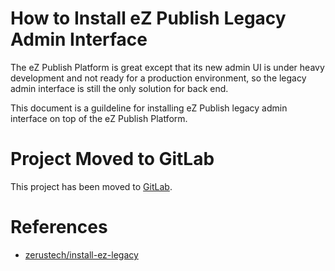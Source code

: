 # How to Install eZ Publish Legacy Admin Interface
The eZ Publish Platform is great except that its new admin UI is under heavy
development and not ready for a production environment, so the legacy admin
interface is still the only solution for back end.

This document is a guildeline for installing eZ Publish legacy admin interface
on top of the eZ Publish Platform.

# Project Moved to GitLab
This project has been moved to [GitLab][1].

# References
* [zerustech/install-ez-legacy][1]

[1]: https://gitlab.com/zerustech/install-ez-legacy "zerustech/install-ez-legacy"
